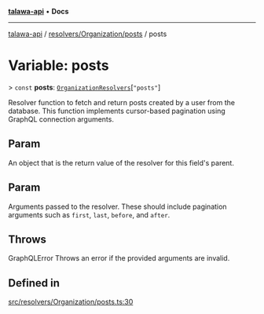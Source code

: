 [**talawa-api**](../../../../README.md) • **Docs**

***

[talawa-api](../../../../modules.md) / [resolvers/Organization/posts](../README.md) / posts

# Variable: posts

\> `const` **posts**: [`OrganizationResolvers`](../../../../types/generatedGraphQLTypes/type-aliases/OrganizationResolvers.md)\[`"posts"`\]

Resolver function to fetch and return posts created by a user from the database.
This function implements cursor-based pagination using GraphQL connection arguments.

## Param

An object that is the return value of the resolver for this field's parent.

## Param

Arguments passed to the resolver. These should include pagination arguments such as `first`, `last`, `before`, and `after`.

## Throws

GraphQLError Throws an error if the provided arguments are invalid.

## Defined in

[src/resolvers/Organization/posts.ts:30](https://github.com/PalisadoesFoundation/talawa-api/blob/2f8fb6988cd34004fbbf76550c8eef691b861a19/src/resolvers/Organization/posts.ts#L30)
